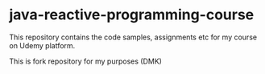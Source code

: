 # java-reactive-programming-course

This repository contains the code samples, assignments etc for my course on Udemy platform.

This is fork repository for my purposes (DMK)